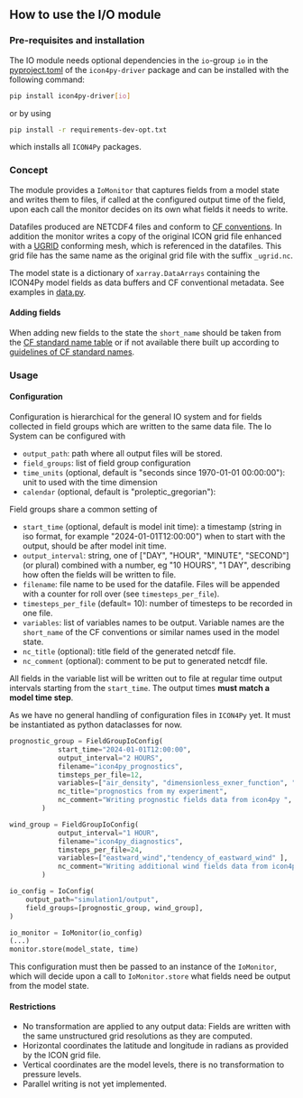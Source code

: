 ## How to use the I/O module

### Pre-requisites and installation

The IO module needs optional dependencies in the `io`-group `io` in the [pyproject.toml](../../../pyproject.toml)
of the `icon4py-driver` package and can be installed with the following command:

```bash
pip install icon4py-driver[io]
```

or by using

```bash
pip install -r requirements-dev-opt.txt
```

which installs all `ICON4Py` packages.

### Concept

The module provides a `IoMonitor` that captures fields from a model state and writes them to files, if called at
the configured output time of the field, upon each call the monitor decides on its own what fields
it needs to write.

Datafiles produced are NETCDF4 files and conform to [CF conventions](https://cfconventions.org/cf-conventions/cf-conventions.html). In addition the monitor writes a copy of the
original ICON grid file enhanced with a [UGRID](https://ugrid-conventions.github.io/ugrid-conventions/) conforming mesh, which is referenced in the datafiles.
This grid file has the same name as the original grid file with the suffix `_ugrid.nc`.

The model state is a dictionary of `xarray.DataArrays` containing the ICON4Py model fields as data buffers and
CF conventional metadata. See examples in [data.py](../../../icon4py/model/driver/io/data.py).

#### Adding fields

When adding new fields to the state the `short_name` should be taken from the [CF standard name table](https://cfconventions.org/Data/cf-standard-names/current/build/cf-standard-name-table.html)
or if not available there built up according to [guidelines of CF standard names](http://cfconventions.org/Data/cf-standard-names/docs/guidelines.html).

### Usage

#### Configuration

Configuration is hierarchical for the general IO system and for fields collected in field groups which
are written to the same data file. The Io System can be configured with

- `output_path`: path where all output files will be stored.
- `field_groups`: list of field group configuration
- `time_units` (optional, default is "seconds since 1970-01-01 00:00:00"): unit to used with the time dimension
- `calendar` (optional, default is "proleptic_gregorian"):

Field groups share a common setting of

- `start_time` (optional, default is model init time): a timestamp (string in iso format, for example "2024-01-01T12:00:00") when to start with the output, should be after model init time.
- `output_interval`: string, one of ["DAY", "HOUR", "MINUTE", "SECOND"] (or plural) combined with a number, eg "10 HOURS", "1 DAY", describing how often the fields will be written to file.
- `filename`: file name to be used for the datafile. Files will be appended with a counter for roll over (see `timesteps_per_file`).
- `timesteps_per_file` (default= 10): number of timesteps to be recorded in one file.
- `variables`: list of variables names to be output. Variable names are the `short_name` of the CF conventions or similar names used in the model state.
- `nc_title` (optional): title field of the generated netcdf file.
- `nc_comment` (optional): comment to be put to generated netcdf file.

All fields in the variable list will be written out to file at regular time output intervals starting from the `start_time`. The output
times **must match a model time step**.

As we have no general handling of configuration files in `ICON4Py` yet. It must be instantiated as python dataclasses for now.

```python
prognostic_group = FieldGroupIoConfig(
            start_time="2024-01-01T12:00:00",
            output_interval="2 HOURS",
            filename="icon4py_prognostics",
            timsteps_per_file=12,
            variables=["air_density", "dimensionless_exner_function", "upward_air_velocity"],
            nc_title="prognostics from my experiment",
            nc_comment="Writing prognostic fields data from icon4py ",
        )

wind_group = FieldGroupIoConfig(
            output_interval="1 HOUR",
            filename="icon4py_diagnostics",
            timsteps_per_file=24,
            variables=["eastward_wind","tendency_of_eastward_wind" ],
            nc_comment="Writing additional wind fields data from icon4py",
        )

io_config = IoConfig(
    output_path="simulation1/output",
    field_groups=[prognostic_group, wind_group],
)

io_monitor = IoMonitor(io_config)
(...)
monitor.store(model_state, time)

```

This configuration must then be passed to an instance of the `IoMonitor`, which will decide upon a call to `IoMonitor.store` what fields
need be output from the model state.

#### Restrictions

- No transformation are applied to any output data: Fields are written with the same unstructured grid resolutions as they are computed.
- Horizontal coordinates the latitude and longitude in radians as provided by the ICON grid file.
- Vertical coordinates are the model levels, there is no transformation to pressure levels.
- Parallel writing is not yet implemented.
